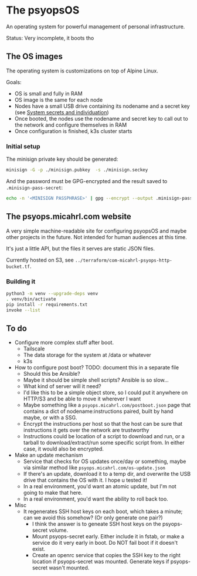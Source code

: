 # The psyopsOS

An operating system for powerful management of personal infrastructure.

Status: Very incomplete, it boots tho

## The OS images

The operating system is customizations on top of Alpine Linux.

Goals:

- OS is small and fully in RAM
- OS image is the same for each node
- Nodes have a small USB drive containing its nodename and a secret key (see [System secrets and individuation](./docs/system-secrets-individuation.md))
- Once booted, the nodes use the nodename and secret key to call out to the network and configure themselves in RAM
- Once configuration is finished, k3s cluster starts

### Initial setup

The minisign private key should be generated:

```sh
minisign -G -p ./minisign.pubkey  -s ./minisign.seckey
```

And the password must be GPG-encrypted and the result saved to `.minisign-pass-secret`:

```sh
echo -n '<MINISIGN PASSPHRASE>' | gpg --encrypt --output .minisign-pass-secret --recipient conspirator@PSYOPS
```

## The psyops.micahrl.com website

A very simple machine-readable site for configuring psyopsOS and maybe other projects in the future.
Not intended for human audiences at this time.

It's just a little API, but the files it serves are static JSON files.

Currently hosted on S3, see `../terraform/com-micahrl-psyops-http-bucket.tf`.

### Building it

```sh
python3 -m venv --upgrade-deps venv
. venv/bin/activate
pip install -r requirements.txt
invoke --list
```

## To do

- Configure more complex stuff after boot.
    - Tailscale
    - The data storage for the system at /data or whatever
    - k3s
- How to configure post boot? TODO: document this in a separate file
    - Should this be Ansible?
    - Maybe it should be simple shell scripts? Ansible is so slow...
    - What kind of server will it need?
    - I'd like this to be a simple object store, so I could put it anywhere on HTTP/S3 and be able to move it wherever I want
    - Maybe something like a `psyops.micahrl.com/postboot.json` page that contains a dict of nodename:instructions paired, built by hand maybe, or with a SSG.
    - Encrypt the instructions per host so that the host can be sure that instructions it gets over the network are trustworthy
    - Instructions could be location of a script to download and run, or a tarball to download/extract/run some specific script from. In either case, it would also be encrypted.
- Make an update mechanism
    - Service that checks for OS updates once/day or something, maybe via similar method like `psyops.micahrl.com/os-update.json`
    - If there's an update, download it to a temp dir, and overwrite the USB drive that contains the OS with it. I hope u tested it!
    - In a real environment, you'd want an atomic update, but I'm not going to make that here.
    - In a real environment, you'd want the ability to roll back too.
- Misc
    - It regenerates SSH host keys on each boot, which takes a minute; can we avoid this somehow? (Or only generate one pair?)
        - I think the answer is to geneate SSH host keys on the psyops-secret volume.
        - Mount psyops-secret early. Either include it in fstab, or make a service do it very early in boot. Do NOT fail boot if it doesn't exist.
        - Create an openrc service that copies the SSH key to the right location if psyops-secret was mounted. Generate keys if psyops-secret wasn't mounted.
